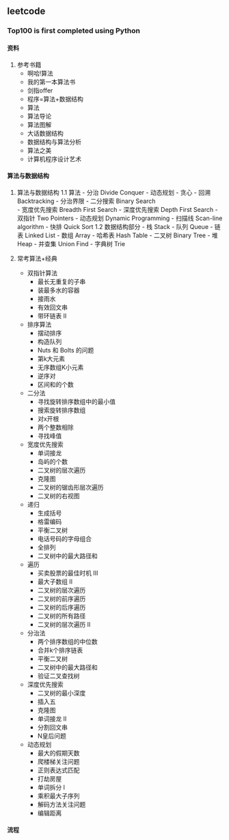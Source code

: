 ## leetcode
### Top100 is first completed using Python
#### 资料
1. 参考书籍
    - 啊哈!算法
    - 我的第一本算法书
    - 剑指offer
    - 程序=算法+数据结构
    - 算法
    - 算法导论
    - 算法图解
    - 大话数据结构
    - 数据结构与算法分析
    - 算法之美
    - 计算机程序设计艺术
#### 算法与数据结构
1. 算法与数据结构
    1.1 算法
        - 分治 Divide Conquer
        - 动态规划
        - 贪心
        - 回溯 Backtracking
        - 分治界限
        - 二分搜索 Binary Search  
        - 宽度优先搜索 Breadth First Search 
        - 深度优先搜索 Depth First Search
        - 双指针 Two Pointers 
        - 动态规划 Dynamic Programming 
        - 扫描线 Scan-line algorithm
        - 快排 Quick Sort
    1.2 数据结构部分
        - 栈 Stack
        - 队列 Queue
        - 链表 Linked List 
        - 数组 Array 
        - 哈希表 Hash Table
        - 二叉树 Binary Tree
        - 堆 Heap
        - 并查集 Union Find
        - 字典树 Trie

2. 常考算法+经典
    - 双指针算法
        - 最长无重复的子串
        - 装最多水的容器
        - 接雨水
        - 有效回文串
        - 带环链表 II
    - 排序算法
        - 摆动排序
        - 构造队列
        - Nuts 和 Bolts 的问题
        - 第k大元素
        - 无序数组K小元素
        - 逆序对
        - 区间和的个数
    - 二分法   
        - 寻找旋转排序数组中的最小值
        - 搜索旋转排序数组
        - 对x开根
        - 两个整数相除
        - 寻找峰值
    - 宽度优先搜索
        - 单词接龙
        - 岛屿的个数
        - 二叉树的层次遍历
        - 克隆图
        - 二叉树的锯齿形层次遍历
        - 二叉树的右视图
    - 递归  
        - 生成括号
        - 格雷编码
        - 平衡二叉树
        - 电话号码的字母组合
        - 全排列
        - 二叉树中的最大路径和 
    - 遍历  
        - 买卖股票的最佳时机 III
        - 最大子数组 II
        - 二叉树的层次遍历
        - 二叉树的前序遍历
        - 二叉树的后序遍历
        - 二叉树的所有路径
        - 二叉树的层次遍历 II
    - 分治法
        - 两个排序数组的中位数
        - 合并k个排序链表
        - 平衡二叉树
        - 二叉树中的最大路径和
        - 验证二叉查找树
    - 深度优先搜索
        - 二叉树的最小深度
        - 插入五
        - 克隆图
        - 单词接龙 II
        - 分割回文串
        - N皇后问题
    - 动态规划
        - 最大的假期天数
        - 爬楼梯关注问题
        - 正则表达式匹配
        - 打劫房屋
        - 单词拆分 I
        - 乘积最大子序列
        - 解码方法关注问题
        - 编辑距离

#### 流程